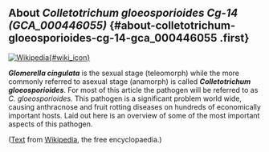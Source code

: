 About *Colletotrichum gloeosporioides Cg-14 (GCA\_000446055)* {#about-colletotrichum-gloeosporioides-cg-14-gca_000446055 .first}
-------------------------------------------------------------

[![Wikipedia](/img/wikipedia_logo_v2_en.png){#wiki_icon}](http://en.wikipedia.org/wiki/Glomerella_cingulata)

***Glomerella cingulata*** is the sexual stage (teleomorph) while the
more commonly referred to asexual stage (anamorph) is called
***Colletotrichum gloeosporioides***. For most of this article the
pathogen will be referred to as *C. gloeosporioides.* This pathogen is a
significant problem world wide, causing anthracnose and fruit rotting
diseases on hundreds of economically important hosts. Laid out here is
an overview of some of the most important aspects of this pathogen.

([Text](http://en.wikipedia.org/wiki/Glomerella_cingulata) from
[Wikipedia](http://en.wikipedia.org/), the free encyclopaedia.)
